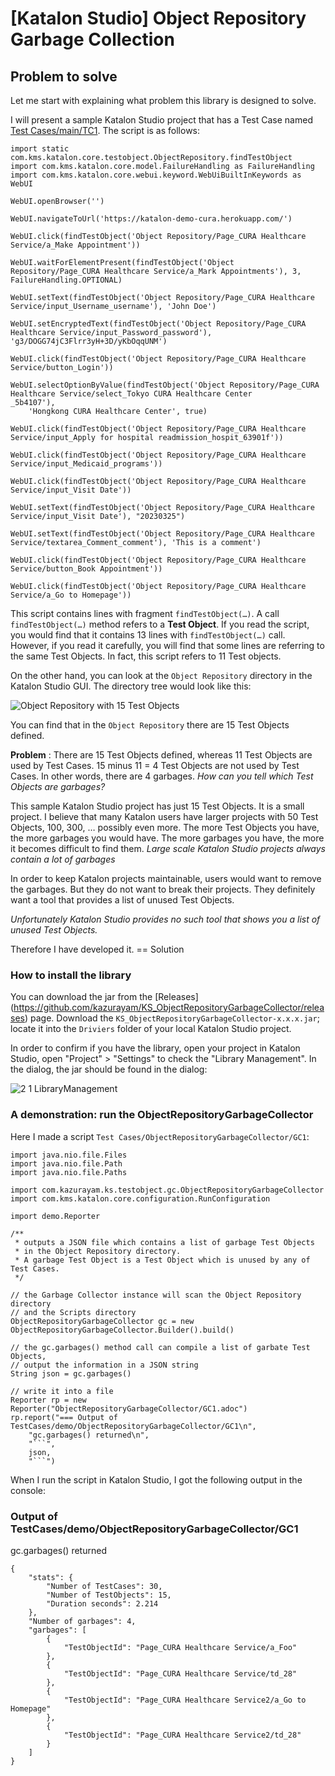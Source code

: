 # \[Katalon Studio\] Object Repository Garbage Collection

## Problem to solve

Let me start with explaining what problem this library is designed to solve.

I will present a sample Katalon Studio project that has a Test Case named [Test Cases/main/TC1](https://github.com/kazurayam/ObjectRepositoryGarbageCollection/blob/develop/Scripts/main/TC1/Script1677544889443.groovy). The script is as follows:

    import static com.kms.katalon.core.testobject.ObjectRepository.findTestObject
    import com.kms.katalon.core.model.FailureHandling as FailureHandling
    import com.kms.katalon.core.webui.keyword.WebUiBuiltInKeywords as WebUI

    WebUI.openBrowser('')

    WebUI.navigateToUrl('https://katalon-demo-cura.herokuapp.com/')

    WebUI.click(findTestObject('Object Repository/Page_CURA Healthcare Service/a_Make Appointment'))

    WebUI.waitForElementPresent(findTestObject('Object Repository/Page_CURA Healthcare Service/a_Mark Appointments'), 3, FailureHandling.OPTIONAL)

    WebUI.setText(findTestObject('Object Repository/Page_CURA Healthcare Service/input_Username_username'), 'John Doe')

    WebUI.setEncryptedText(findTestObject('Object Repository/Page_CURA Healthcare Service/input_Password_password'), 'g3/DOGG74jC3Flrr3yH+3D/yKbOqqUNM')

    WebUI.click(findTestObject('Object Repository/Page_CURA Healthcare Service/button_Login'))

    WebUI.selectOptionByValue(findTestObject('Object Repository/Page_CURA Healthcare Service/select_Tokyo CURA Healthcare Center        _5b4107'), 
        'Hongkong CURA Healthcare Center', true)

    WebUI.click(findTestObject('Object Repository/Page_CURA Healthcare Service/input_Apply for hospital readmission_hospit_63901f'))

    WebUI.click(findTestObject('Object Repository/Page_CURA Healthcare Service/input_Medicaid_programs'))

    WebUI.click(findTestObject('Object Repository/Page_CURA Healthcare Service/input_Visit Date'))

    WebUI.setText(findTestObject('Object Repository/Page_CURA Healthcare Service/input_Visit Date'), "20230325")

    WebUI.setText(findTestObject('Object Repository/Page_CURA Healthcare Service/textarea_Comment_comment'), 'This is a comment')

    WebUI.click(findTestObject('Object Repository/Page_CURA Healthcare Service/button_Book Appointment'))

    WebUI.click(findTestObject('Object Repository/Page_CURA Healthcare Service/a_Go to Homepage'))

This script contains lines with fragment `findTestObject(…​)`. A call `findTestObject(…​)` method refers to a **Test Object**. If you read the script, you would find that it contains 13 lines with `findTestObject(…​)` call. However, if you read it carefully, you will find that some lines are referring to the same Test Objects. In fact, this script refers to 11 Test objects.

On the other hand, you can look at the `Object Repository` directory in the Katalon Studio GUI. The directory tree would look like this:

![Object Repository with 15 Test Objects](https://kazurayam.github.io/ObjectRepositoryGarbageCollection/images/1_1_ObjectRepositoryContains15TestObjects.png)

You can find that in the `Object Repository` there are 15 Test Objects defined.

**Problem** : There are 15 Test Objects defined, whereas 11 Test Objects are used by Test Cases. 15 minus 11 = 4 Test Objects are not used by Test Cases. In other words, there are 4 garbages. *How can you tell which Test Objects are garbages?*

This sample Katalon Studio project has just 15 Test Objects. It is a small project. I believe that many Katalon users have larger projects with 50 Test Objects, 100, 300, …​ possibly even more. The more Test Objects you have, the more garbages you would have. The more garbages you have, the more it becomes difficult to find them. *Large scale Katalon Studio projects always contain a lot of garbages*

In order to keep Katalon projects maintainable, users would want to remove the garbages. But they do not want to break their projects. They definitely want a tool that provides a list of unused Test Objects.

*Unfortunately Katalon Studio provides no such tool that shows you a list of unused Test Objects.*

Therefore I have developed it.
== Solution

### How to install the library

You can download the jar from the \[Releases\](<https://github.com/kazurayam/KS_ObjectRepositoryGarbageCollector/releases>) page. Download the `KS_ObjectRepositoryGarbageCollector-x.x.x.jar`; locate it into the `Driviers` folder of your local Katalon Studio project.

In order to confirm if you have the library, open your project in Katalon Studio, open "Project" &gt; "Settings" to check the "Library Management". In the dialog, the jar should be found in the dialog:

![2 1 LibraryManagement](https://kazurayam.github.io/KS_ObjectRepositoryGarbageCollector/images/2_1_LibraryManagement.png)

### A demonstration: run the ObjectRepositoryGarbageCollector

Here I made a script `Test Cases/ObjectRepositoryGarbageCollector/GC1`:

    import java.nio.file.Files
    import java.nio.file.Path
    import java.nio.file.Paths

    import com.kazurayam.ks.testobject.gc.ObjectRepositoryGarbageCollector
    import com.kms.katalon.core.configuration.RunConfiguration

    import demo.Reporter

    /**
     * outputs a JSON file which contains a list of garbage Test Objects
     * in the Object Repository directory.
     * A garbage Test Object is a Test Object which is unused by any of Test Cases.
     */

    // the Garbage Collector instance will scan the Object Repository directory
    // and the Scripts directory
    ObjectRepositoryGarbageCollector gc = new ObjectRepositoryGarbageCollector.Builder().build()

    // the gc.garbages() method call can compile a list of garbate Test Objects,
    // output the information in a JSON string
    String json = gc.garbages()

    // write it into a file
    Reporter rp = new Reporter("ObjectRepositoryGarbageCollector/GC1.adoc")
    rp.report("=== Output of TestCases/demo/ObjectRepositoryGarbageCollector/GC1\n",
        "gc.garbages() returned\n",
        "```",
        json,
        "```")

When I run the script in Katalon Studio, I got the following output in the console:

### Output of TestCases/demo/ObjectRepositoryGarbageCollector/GC1

gc.garbages() returned

    {
        "stats": {
            "Number of TestCases": 30,
            "Number of TestObjects": 15,
            "Duration seconds": 2.214
        },
        "Number of garbages": 4,
        "garbages": [
            {
                "TestObjectId": "Page_CURA Healthcare Service/a_Foo"
            },
            {
                "TestObjectId": "Page_CURA Healthcare Service/td_28"
            },
            {
                "TestObjectId": "Page_CURA Healthcare Service2/a_Go to Homepage"
            },
            {
                "TestObjectId": "Page_CURA Healthcare Service2/td_28"
            }
        ]
    }
